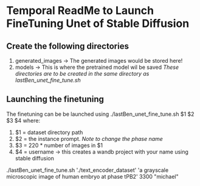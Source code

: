 # Temporal ReadMe to Launch FineTuning Unet of Stable Diffusion

## Create the following directories
1. generated_images -> The generated images would be stored here!
2. models -> This is where the pretrained model wil be saved
*These directories are to be created in the same directory as lastBen_unet_fine_tune.sh*

## Launching the finetuning
The finetuning can be be launched using ./lastBen_unet_fine_tune.sh $1 $2 $3 $4 where:
1. $1 = dataset directory path
2. $2 = the instance prompt. *Note to change the phase name*
3. $3 = 220 * number of images in $1
4. $4 = username -> this creates a wandb project with your name using stable diffusion

./lastBen_unet_fine_tune.sh './text_encoder_dataset' 'a grayscale microscopic image of human embryo at phase tPB2' 3300 "michael"
